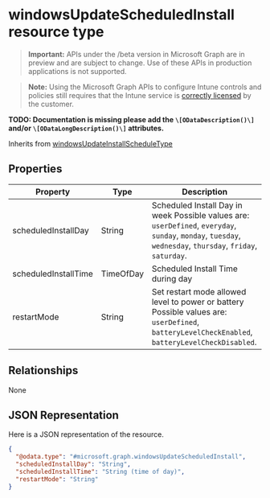 ﻿# windowsUpdateScheduledInstall resource type

> **Important:** APIs under the /beta version in Microsoft Graph are in preview and are subject to change. Use of these APIs in production applications is not supported.

> **Note:** Using the Microsoft Graph APIs to configure Intune controls and policies still requires that the Intune service is [correctly licensed](https://go.microsoft.com/fwlink/?linkid=839381) by the customer.

**TODO: Documentation is missing please add the `\[ODataDescription()\]` and/or `\[ODataLongDescription()\]` attributes.**

Inherits from [windowsUpdateInstallScheduleType](../resources/intune_deviceconfig_windowsupdateinstallscheduletype.md)

## Properties
|Property|Type|Description|
|---|---|---|
|scheduledInstallDay|String|Scheduled Install Day in week Possible values are: `userDefined`, `everyday`, `sunday`, `monday`, `tuesday`, `wednesday`, `thursday`, `friday`, `saturday`.|
|scheduledInstallTime|TimeOfDay|Scheduled Install Time during day|
|restartMode|String|Set restart mode allowed level to power or battery Possible values are: `userDefined`, `batteryLevelCheckEnabled`, `batteryLevelCheckDisabled`.|

## Relationships
None
## JSON Representation
Here is a JSON representation of the resource.
<!-- {
  "blockType": "resource",
  "keyProperty": "id",
  "@odata.type": "microsoft.graph.windowsUpdateScheduledInstall"
}
-->
```json
{
  "@odata.type": "#microsoft.graph.windowsUpdateScheduledInstall",
  "scheduledInstallDay": "String",
  "scheduledInstallTime": "String (time of day)",
  "restartMode": "String"
}
```



